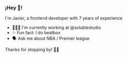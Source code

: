 ### ¡Hey 👋!

I'm Javier, a frontend developer with 7 years of experience

- 🧑🏻‍💻 I'm currently working at @solublestudio
- ✨ Fun fact: I do beatbox
- 🗣️ Ask me about NBA / Premier league

Thanks for stopping by! 🫶🏻
